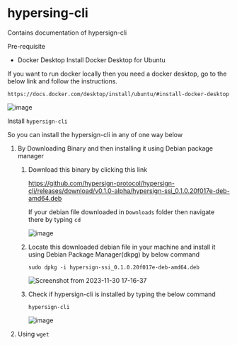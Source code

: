 # hypersing-cli
Contains documentation of hypersign-cli

Pre-requisite
- Docker Desktop
Install Docker Desktop for Ubuntu

If you want to run docker locally then you need a docker desktop, go to the below link and follow the instructions.

```https://docs.docker.com/desktop/install/ubuntu/#install-docker-desktop```

![image](https://github.com/Raj6939/hypersing-cli/assets/67961128/b8f06412-a650-4073-b6ec-69fbe08ab990)



Install ```hypersign-cli```

So you can install the hypersign-cli in any of one way below
  1. By Downloading Binary and then installing it using Debian package manager
      1. Download this binary by clicking this link
         
         https://github.com/hypersign-protocol/hypersign-cli/releases/download/v0.1.0-alpha/hypersign-ssi_0.1.0.20f017e-deb-amd64.deb
         
         If your debian file downloaded in ```Downloads``` folder then navigate there by typing ```cd```

          ![image](https://github.com/Raj6939/hypersing-cli/assets/67961128/d85d3a07-7f98-4cfc-9c15-dd09bf44061e)


         
      3. Locate this downloaded debian file in your machine and install it using Debian Package Manager(dkpg) by below command
         
         ```sudo dpkg -i hypersign-ssi_0.1.0.20f017e-deb-amd64.deb```

         ![Screenshot from 2023-11-30 17-16-37](https://github.com/Raj6939/hypersing-cli/assets/67961128/5f707de1-2e40-4aa9-af49-5e543958e3e1)

      4. Check if hypersign-cli is installed by typing the below command
         
         ```hypersign-cli```
         
         ![image](https://github.com/Raj6939/hypersing-cli/assets/67961128/69ac28bf-a1bd-4d19-b387-70439c87313a)

  2. Using ```wget```
     




